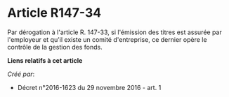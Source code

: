 # Article R147-34

Par  dérogation à l'article R. 147-33, si l'émission des titres est assurée  par l'employeur et qu'il existe un comité
d'entreprise, ce dernier opère  le contrôle de la gestion des fonds.

**Liens relatifs à cet article**

_Créé par_:

  - Décret n°2016-1623 du 29 novembre 2016 - art. 1
